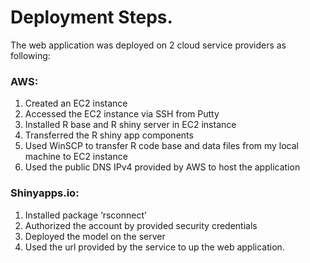 # Deployment Steps.
The web application was deployed on 2 cloud service providers as following:
### AWS:
1. Created an EC2 instance
2. Accessed the EC2 instance via SSH from Putty
3. Installed R base and R shiny server in EC2 instance
4. Transferred the R shiny app components
5. Used WinSCP to transfer R code base and data files from my local machine to EC2 instance
6.  Used the public DNS IPv4 provided by AWS to host the application

### Shinyapps.io:
1. Installed package ‘rsconnect’
2. Authorized the account by provided security credentials
3. Deployed the model on the server
4. Used the url provided by the service to up the web application.


